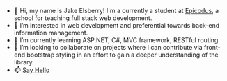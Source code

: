 - 👋 Hi, my name is Jake Elsberry! I'm a currently a student at [Epicodus](https://www.epicodus.com/), a school for teaching full stack web development.
- 👀 I’m interested in web development and preferential towards back-end information management.
- 🌱 I’m currently learning ASP.NET, C#, MVC framework, RESTful routing
- 💞️ I’m looking to collaborate on projects where I can contribute via front-end bootstrap styling in an effort to gain a deeper understanding of the library.
- 📫 [Say Hello](https://www.linkedin.com/in/jake-elsberry/)

<!---
Schmelzberry/Schmelzberry is a ✨ special ✨ repository because its `README.md` (this file) appears on your GitHub profile.
You can click the Preview link to take a look at your changes.
--->
